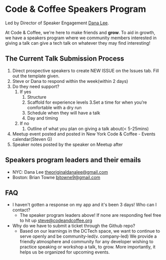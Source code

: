 # Code & Coffee Speakers Program 
Led by Director of Speaker Engagement [Dana Lee](https://www.linkedin.com/in/danalee1/).

At Code & Coffee, we're here to make friends and __grow__. To aid in growth, we have a speakers program where we community members interested in giving a talk can give a tech talk on whatever they may find interesting!

## The Current Talk Submission Process
1. Direct prospective speakers to create NEW ISSUE on the Issues tab. Fill out the template given.
2. Steve or Dana to respond within the week(within 2 days)
3. Do they need support? 
    1. If yes
        1. Structure
        2. Scaffold for experience levels
        3.Set a time for when you’re comfortable with a dry run
        4. Schedule when they will have a talk
        5. Day and timing
    2. If no
        1. Outline of what you plan on giving a talk about(< 5-25mins)
4. Meetup event posted and posted in New York Code & Coffee - Events calendar(Steven G)
5. Speaker notes posted by the speaker on Meetup after

## Speakers program leaders and their emails
- NYC: Dana Lee [theoriginaldanalee@gmail.com](theoriginaldanalee@gmail.com)
- Boston: Brian Towne [bjtowne9@gmail.com](bjtowne9@gmail.com)

## FAQ
- I haven't gotten a response on my app and it's been 3 days! Who can I contact?
    - The speaker program leaders above! If none are responding feel free to hit up steve@codeandcoffee.org
- Why do we have to submit a ticket through the Github repo?
    - Based on our learnings in the DCTech space, we want to continue to serve openly and be community-led(v. company-led) We provide a friendly atmosphere and community for any developer wishing to practice speaking or workshop a talk, to grow. More importantly, it helps us be organized for upcoming events.
